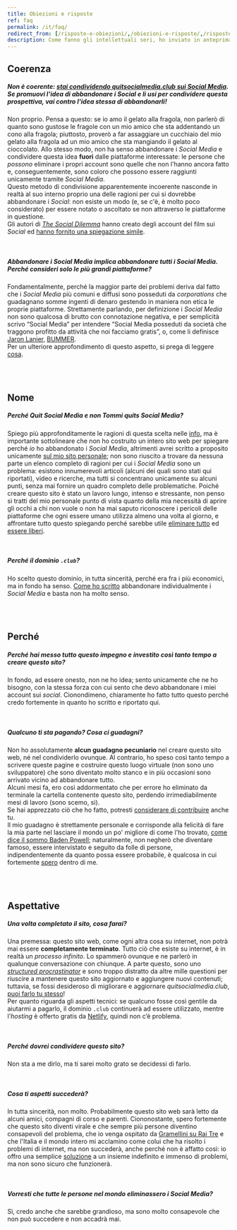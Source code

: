 ```yaml
---
title: Obiezioni e risposte
ref: faq
permalink: /it/faq/
redirect_from: [/risposte-e-obiezioni/,/obiezioni-e-risposte/,/risposte-obiezioni/,/obiezioni-risposte/,/domande/,/domande-frequenti/,/domande-e-risposte/,/domande-risposte/]
description: Come fanno gli intellettuali seri, ho inviato in anteprima questo sito a persone particolarmente informate su questi temi e di cui apprezzo molto l'opinione affinché condividessero con me le loro impressioni. In stile pseudo-filosofico, affronto alcune delle loro domande ed obiezioni qui di seguito.
---
```

## Coerenza

##### *Non è coerente: <u>stai condividendo <cite><a href="/it/home">quitsocialmedia.club</a></cite> <em>sui</em> Social Media</u>. Se promuovi l'idea di abbandonare i* Social *e li usi per condividere questa prospettiva, vai contro l'idea stessa di abbandonarli!*

Non proprio. Pensa a questo: se io amo il gelato alla fragola, non parlerò di quanto sono gustose le fragole con un mio amico che sta addentando un cono alla fragola; piuttosto, proverò a far assaggiare un cucchiaio del mio gelato alla fragola ad un mio amico che sta mangiando il gelato al cioccolato. Allo stesso modo, non ha senso abbandonare i *Social Media* e condividere questa idea **fuori** dalle piattaforme interessate: le persone che *possono* eliminare i propri account sono quelle che non l'hanno ancora fatto e, conseguentemente, sono coloro che possono essere raggiunti unicamente tramite *Social Media*.   
Questo metodo di condivisione apparentemente incoerente nasconde in realtà al suo interno proprio una delle ragioni per cui si dovrebbe abbandonare i *Social*: non esiste un modo (e, se c'è, è molto poco considerato) per essere notato o ascoltato se non attraverso le piattaforme in questione.   
Gli autori di <cite><a href="https://thesocialdilemma.com" target="_blank" title="The Social Dilemma">The Social Dilemma</a></cite> hanno creato degli account del film sui *Social* ed [hanno fornito  una spiegazione simile](https://www.thesocialdilemma.com/code-of-ethics/ "The Social Dilemma’s Code of Ethics").

<br>

##### *Abbandonare i* Social Media *implica abbandonare **tutti** i* Social Media. *Perché consideri solo le più grandi piattaforme?*
Fondamentalmente, perché la maggior parte dei problemi deriva dal fatto che i *Social Media* più comuni e diffusi sono posseduti da *corporations* che guadagnano somme ingenti di denaro gestendo in maniera non etica le proprie piattaforme. Strettamente parlando, per definizione i *Social Media* non sono qualcosa di brutto con connotazione negativa, e per semplicità scrivo “Social Media” per intendere “Social Media posseduti da società che traggono profitto da attività che noi facciamo gratis”, o, come li definisce [Jaron Lanier](http://jaronlanier.com "Jaron Lanier"), [BUMMER](https://thefourthrevolution.org/wordpress/archives/6262 "How BUMMER Became a New Acronym for Social Media").   
Per un ulteriore approfondimento di questo aspetto, si prega di leggere [cosa](/cosa "Cosa sono i Social Media?").

<br>
<br>

## Nome

##### *Perché <cite>Quit Social Media</cite> e non <cite>Tommi quits Social Media</cite>?*

Spiego più approfonditamente le ragioni di questa scelta nelle [info](/info "Info - quitsocialmedia.club"), ma è importante sottolineare che non ho costruito un intero sito web per spiegare perché *io* ho abbandonato i *Social Media*, altrimenti avrei scritto a proposito unicamente [sul mio sito personale](https://tommi.space "tommi.space"); non sono riuscito a trovare da nessuna parte un elenco completo di ragioni per cui i *Social Media* sono un problema: esistono innumerevoli articoli (alcuni dei quali sono stati qui riportati), video e ricerche, ma tutti si concentrano unicamente su alcuni punti, senza mai fornire un quadro completo delle problematiche. Poiché creare questo sito è stato un lavoro lungo, intenso e stressante, non penso si tratti del mio personale punto di vista quanto della mia necessità di aprire gli occhi a chi non vuole o non ha mai saputo riconoscere i pericoli delle piattaforme che ogni essere umano utilizza almeno una volta al giorno, e affrontare tutto questo spiegando perché sarebbe utile [eliminare tutto](/elimina) ed [essere liberi](/soluzioni).

<br>

##### *Perché il dominio `.club`?*

Ho scelto questo dominio, in tutta sincerità, perché era fra i più economici, ma in fondo ha senso. [Come ho scritto](/info "Quit Social Media Info") abbandonare individualmente i *Social Media* e basta non ha molto senso.

<br>
<br>

## Perché

##### *Perché hai messo tutto questo impegno e investito così tanto tempo a creare questo sito?*

In fondo, ad essere onesto, non ne ho idea; sento unicamente che ne ho bisogno, con la stessa forza con cui sento che devo abbandonare i miei account sui *social*. Cionondimeno, chiaramente ho fatto tutto questo perché credo fortemente in quanto ho scritto e riportato qui.

<br>

##### *Qualcuno ti sta pagando? Cosa ci guadagni?*

Non ho assolutamente **alcun guadagno pecuniario** nel creare questo sito web, né nel condividerlo ovunque. Al contrario, ho speso così tanto tempo a scrivere queste pagine e costruire questo luogo virtuale (non sono uno sviluppatore) che sono diventato molto stanco e in più occasioni sono arrivato vicino ad abbandonare tutto.\
Alcuni mesi fa, ero così addormentato che per errore ho eliminato da terminale la cartella contenente questo sito, perdendo irrimediabilmente mesi di lavoro (sono scemo, sì).\
Se hai apprezzato ciò che ho fatto, potresti [considerare di contribuire](/contribuisci "Contribuisci") anche tu.\
Il mio guadagno è strettamente personale e corrisponde alla felicità di fare la mia parte nel lasciare il mondo un po' migliore di come l'ho trovato, [come dice il sommo Baden Powell](https://hyp.is/LrTvBopgEeqMqF-McSiwCw/it.scoutwiki.org/Citazioni_di_Baden-Powell "Cercate di lasciare questo mondo un po’ migliore di quanto non l’avete trovato"); naturalmente, non negherò che diventare famoso, essere intervistato e seguito da folle di persone, indipendentemente da quanto possa essere probabile, è qualcosa in cui fortemente [spero](#aspettative "Aspettative") dentro di me.

<br>
<br>

## Aspettative

##### *Una volta completato il sito, cosa farai?*

Una premessa: questo sito web, come ogni altra cosa su internet, non potrà mai essere **completamente terminato**. Tutto ciò che esiste su internet, è in realtà un *processo infinito*.
Lo spammerò ovunque e ne parlerò in qualunque conversazione con chiunque. A parte questo, sono uno [*structured procrastinator*](http://structuredprocrastination.com "Structured Procrastination") e sono troppo distratto da altre mille questioni per riuscire a mantenere questo sito aggiornato e aggiungere nuovi contenuti; tuttavia, se fossi desideroso di migliorare e aggiornare *quitsocialmedia.club*, [puoi farlo tu stesso](/contribuisci "Contribuisci")!\
Per quanto riguarda gli aspetti tecnici: se qualcuno fosse così gentile da aiutarmi a pagarlo, il dominio `.club` continuerà ad essere utilizzato, mentre l'*hosting* è offerto gratis da [Netlify](https://netlify.com "Netlify"), quindi non c’è problema.

<br>

##### *Perché dovrei condividere questo sito?*

Non sta a me dirlo, ma ti sarei molto grato se decidessi di farlo.

<br>

##### *Cosa ti aspetti succederà?*

In tutta sincerità, non molto. Probabilmente questo sito web sarà letto da alcuni amici, compagni di corso e parenti. Ciononostante, spero fortemente che questo sito diventi virale e che sempre più persone diventino consapevoli del problema, che io venga ospitato da [Gramellini su Rai Tre](https://www.raiplay.it/programmi/leparoledellasettimana "Le Parole della Settimana su Rai Play") e che l'Italia e il mondo intero mi acclamino come colui che ha risolto i problemi di internet, ma non succederà, anche perché non è affatto così: io offro una semplice [soluzione](/soluzioni "Soluzioni") a un insieme indefinito e immenso di problemi, ma non sono sicuro che funzionerà.

<br>

##### *Vorresti che tutte le persone nel mondo eliminassero i Social Media?*

Sì, credo anche che sarebbe grandioso, ma sono molto consapevole che non può succedere e non accadrà mai.
